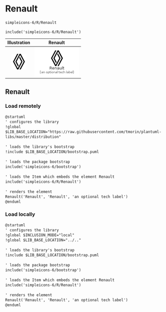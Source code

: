 # Renault


```text
simpleicons-6/R/Renault
```

```text
include('simpleicons-6/R/Renault')
```



| Illustration | Renault |
| :---: | :---: |
| ![illustration for Illustration](../../simpleicons-6/R/Renault.png) | ![illustration for Renault](../../simpleicons-6/R/Renault.Local.png) |




## Renault

### Load remotely
```plantuml
@startuml
' configures the library
!global $LIB_BASE_LOCATION="https://raw.githubusercontent.com/tmorin/plantuml-libs/master/distribution"

' loads the library's bootstrap
!include $LIB_BASE_LOCATION/bootstrap.puml

' loads the package bootstrap
include('simpleicons-6/bootstrap')

' loads the Item which embeds the element Renault
include('simpleicons-6/R/Renault')

' renders the element
Renault('Renault', 'Renault', 'an optional tech label')
@enduml
```

### Load locally
```plantuml
@startuml
' configures the library
!global $INCLUSION_MODE="local"
!global $LIB_BASE_LOCATION="../.."

' loads the library's bootstrap
!include $LIB_BASE_LOCATION/bootstrap.puml

' loads the package bootstrap
include('simpleicons-6/bootstrap')

' loads the Item which embeds the element Renault
include('simpleicons-6/R/Renault')

' renders the element
Renault('Renault', 'Renault', 'an optional tech label')
@enduml
```

